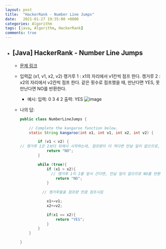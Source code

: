 ```yaml
---
layout: post
title:  "HackerRank - Number Line Jumps"
date:   2021-01-27 19:35:00 +0800
categories: Algorithm
tags: [java, Algorithm, HackerRank]
comments: true
---
```


* ## [Java] HackerRank - Number Line Jumps

  - [문제 링크](https://www.hackerrank.com/challenges/kangaroo/problem)

    

  - 입력값 (x1, v1, x2, v2)
    캥거루 1 : x1의 자리에서 v1칸씩 점프 한다.
    캥거루 2 : x2의 자리에서 v2칸씩 점프 한다.
    같은 횟수로 점프했을 때, 만난다면 YES, 못만난다면 NO를 반환한다.

    * 예시:
      입력: 0 3 4 2
      출력: YES
      ![image](https://s3.amazonaws.com/hr-assets/0/1516005283-e74e76ff0c-kangaroo.png)

  

  

  - 나의 답:

    ```java
    public class NumberLineJumps {
    
        // Complete the kangaroo function below.
        static String kangaroo(int x1, int v1, int x2, int v2) {
    
            if (v1 < v2) { 
    // 캥거루 1은 2보다 뒤에서 시작하는데, 점프량이 더 적다면 만날 일이 없으므로, NO를 반환.
                return "NO";
            }
    
            while (true){
                if (x1 > x2){
                  // 캥거루 1이 2를 앞서 간다면, 만날 일이 없으므로 NO를 반환
                    return "NO";
                }
              
              // 캥거루들을 점프량 만큼 점프시킴
    
                x1+=v1;
                x2+=v2;
    
                if(x1 == x2){
                    return "YES";
                }
            }
        }
    
    }
    ```
    
    

